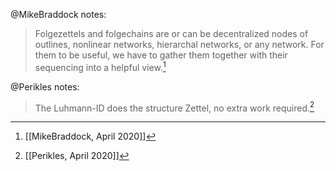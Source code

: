 @MikeBraddock notes:
> Folgezettels and folgechains are or can be decentralized nodes of outlines, nonlinear networks, hierarchal networks, or any network. For them to be useful, we have to gather them together with their sequencing into a helpful view.[^1]

@Perikles notes:
> The Luhmann-ID does the structure Zettel, no extra work required.[^2]

[^1]: [[MikeBraddock, April 2020]]
[^2]: [[Perikles, April 2020]]